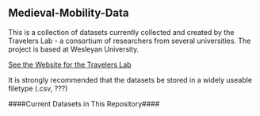 ## Medieval-Mobility-Data
<p>
This is a collection of datasets currently collected and created by the Travelers Lab - a consortium of researchers from several universities.  The project is based at Wesleyan University.
<p>
<a href="http://travelerslab.research.wesleyan.edu/" >See the Website for the Travelers Lab</a>
<p> <p>
It is strongly recommended that the datasets be stored in a widely useable filetype (.csv, ???)
<p> <p>
  
####Current Datasets in This Repository####
<p>
